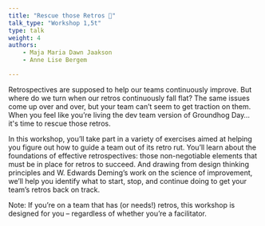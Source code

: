 ```yaml
---
title: "Rescue those Retros 🛟"
talk_type: "Workshop 1,5t"
type: talk
weight: 4
authors:
    - Maja Maria Dawn Jaakson
    - Anne Lise Bergem

---
```

Retrospectives are supposed to help our teams continuously improve. But where do we turn when our retros continuously fall flat? The same issues come up over and over, but your team can’t seem to get traction on them. When you feel like you’re living the dev team version of Groundhog Day… it's time to rescue those retros.
In this workshop, you’ll take part in a variety of exercises aimed at helping you figure out how to guide a team out of its retro rut. You’ll learn about the foundations of effective retrospectives: those non-negotiable elements that must be in place for retros to succeed. And drawing from design thinking principles and W. Edwards Deming’s work on the science of improvement, we’ll help you identify what to start, stop, and continue doing to get your team’s retros back on track.

Note: If you’re on a team that has (or needs!) retros, this workshop is designed for you – regardless of whether you’re a facilitator.
